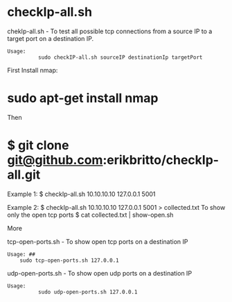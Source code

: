# checkIp-all.sh


chekIp-all.sh - To test all possible tcp connections from a source IP to a target port on a destination IP.

	Usage: 
              sudo checkIP-all.sh sourceIP destinationIp targetPort


First Install nmap:
# sudo apt-get install nmap

Then
# $ git clone git@github.com:erikbritto/checkIp-all.git


Example 1: $ checkIp-all.sh 10.10.10.10 127.0.0.1 5001

Example 2: $ checkIp-all.sh 10.10.10.10 127.0.0.1 5001 > collected.txt
           To show only the open tcp ports
           $ cat collected.txt | show-open.sh

More

tcp-open-ports.sh - To show open tcp ports on a destination IP

	Usage: ##
		sudo tcp-open-ports.sh 127.0.0.1

udp-open-ports.sh - To show open udp ports on a destination IP

	Usage:
              sudo udp-open-ports.sh 127.0.0.1

